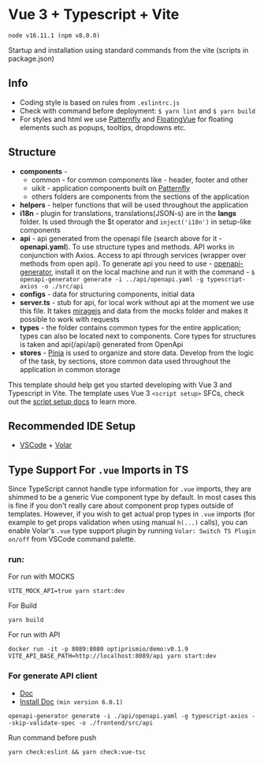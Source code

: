 # Vue 3 + Typescript + Vite

`node v16.11.1 (npm v8.0.0)`

Startup and installation using standard commands from the vite (scripts in package.json)


## Info
- Сoding style is based on rules from `.eslintrc.js`
- Сheck with command before deployment: `$ yarn lint` and `$ yarn build`
- For styles and html we use [Patternfly](https://www.patternfly.org/v4/) and [FloatingVue](https://github.com/Akryum/floating-vue) for floating elements such as popups, tooltips, dropdowns etc.

## Structure
 - **components** -
    - common - for common components like - header, footer and other
    - uikit - application components built on [Patternfly](https://www.patternfly.org/v4/)
    - others folders are components from the sections of the application
 - **helpers** - helper functions that will be used throughout the application
 - **i18n** - plugin for translations, translations(JSON-s) are in the **langs** folder. Is used through the $t operator and `inject('i18n')` in setup-like components
 - **api** - api generated from the openapi file (search above for it - **openapi.yaml**). To use structure types and methods. API works in conjunction with Axios. Access to api through services (wrapper over methods from open api). To generate api you need to use - [openapi-generator](https://openapi-generator.tech/docs/generators/typescript-axios/), install it on the local machine and run it with the command - `$ openapi-generator generate -i ../api/openapi.yaml -g typescript-axios -o ./src/api`
 - **configs** - data for structuring components, initial data
 - **server.ts** - stub for api, for local work without api at the moment we use this file. It takes [miragejs](https://miragejs.com/) and data from the mocks folder and makes it possible to work with requests
 - **types** - the folder contains common types for the entire application; types can also be located next to components. Core types for structures is taken and api(/api/api) generated from OpenApi
 - **stores** - [Pinia](https://pinia.vuejs.org/) is used to organize and store data. Develop from the logic of the task, by sections, store common data used throughout the application in common storage



This template should help get you started developing with Vue 3 and Typescript in Vite. The template uses Vue 3 `<script setup>` SFCs, check out the [script setup docs](https://v3.vuejs.org/api/sfc-script-setup.html#sfc-script-setup) to learn more.

## Recommended IDE Setup

-   [VSCode](https://code.visualstudio.com/) + [Volar](https://marketplace.visualstudio.com/items?itemName=johnsoncodehk.volar)

## Type Support For `.vue` Imports in TS

Since TypeScript cannot handle type information for `.vue` imports, they are shimmed to be a generic Vue component type by default. In most cases this is fine if you don't really care about component prop types outside of templates. However, if you wish to get actual prop types in `.vue` imports (for example to get props validation when using manual `h(...)` calls), you can enable Volar's `.vue` type support plugin by running `Volar: Switch TS Plugin on/off` from VSCode command palette.

### run:
For run with MOCKS
```
VITE_MOCK_API=true yarn start:dev
```

For Build
```
yarn build
```

For run with API
```
docker run -it -p 8089:8080 optiprismio/demo:v0.1.9
VITE_API_BASE_PATH=http://localhost:8089/api yarn start:dev
```

### For generate API client

- [Doc](https://openapi-generator.tech/docs/generators/typescript-axios/)
- [Install Doc](https://openapi-generator.tech/docs/installation/) `(min version 6.0.1)`

```
openapi-generator generate -i ./api/openapi.yaml -g typescript-axios --skip-validate-spec -o ./frontend/src/api
```

Run command before push
```
yarn check:eslint && yarn check:vue-tsc
```